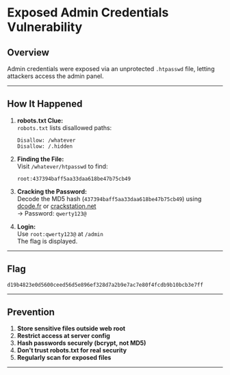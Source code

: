 # Exposed Admin Credentials Vulnerability

## Overview
Admin credentials were exposed via an unprotected `.htpasswd` file, letting attackers access the admin panel.

---

## How It Happened

1. **robots.txt Clue:**  
   `robots.txt` lists disallowed paths:
   ```
   Disallow: /whatever
   Disallow: /.hidden
   ```

2. **Finding the File:**  
   Visit `/whatever/htpasswd` to find:
   ```
   root:437394baff5aa33daa618be47b75cb49
   ```

3. **Cracking the Password:**  
   Decode the MD5 hash (`437394baff5aa33daa618be47b75cb49`) using [dcode.fr](https://www.dcode.fr/md5-hash) or [crackstation.net](https://crackstation.net)  
   → Password: `qwerty123@`

4. **Login:**  
   Use `root:qwerty123@` at `/admin`  
   The flag is displayed.

---

## Flag

`d19b4823e0d5600ceed56d5e896ef328d7a2b9e7ac7e80f4fcdb9b10bcb3e7ff`

---

## Prevention

1. **Store sensitive files outside web root**
2. **Restrict access at server config**
3. **Hash passwords securely (bcrypt, not MD5)**
4. **Don't trust robots.txt for real security**
5. **Regularly scan for exposed files**

---